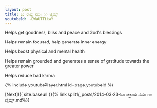 ```yaml
---
layout: post
title: ಓಂ ರಾವ್ಯೆ ನಮಃ ೧೧ ಟೈಮ್ಸ್
youtubeId: -DWaUTTikwY
---
```

 
 
Helps get goodness, bliss and peace and God's blessings
 
Helps remain focused, help generate inner energy 
 
Helps boost physical and mental health 
 
Helps remain grounded and generates a sense of gratitude towards the greater power 
 
Helps reduce bad karma
 
 
 
 


{% include youtubePlayer.html id=page.youtubeId %}
 
[Next]({{ site.baseurl }}{% link  split1/_posts/2014-03-23-ಓಂ ಚಕ್ರಾಯ ನಮಃ ೧೧ ಟೈಮ್ಸ್.md%})
 
